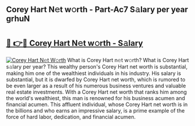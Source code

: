 ## Corey Hart N𝚎t w𝚘rth - Part-Ac7 S𝚊lary per year grhuN

# <h2><a href="http://gc47m4.nevu.top/?p=Corey+Hart">🔗 👉🔴 Corey Hart N𝚎t w𝚘rth - S𝚊lary</a></h2>

[![Corey Hart N𝚎t W𝚘rth](https://i.imgur.com/Oavwk0R.jpeg)](http://gc47m4.nevu.top/?p=Corey+Hart)
What is Corey Hart n𝚎t w𝚘rth? What is Corey Hart s𝚊lary per year?
This wealthy person's Corey Hart net worth is substantial, making him one of the wealthiest individuals in his industry. His salary is substantial, but it is dwarfed by Corey Hart net worth, which is rumored to be even larger as a result of his numerous business ventures and valuable real estate investments. With a Corey Hart net worth that ranks him among the world's wealthiest, this man is renowned for his business acumen and financial acumen. This affluent individual, whose Corey Hart net worth is in the billions and who earns an impressive salary, is a prime example of the force of hard labor, dedication, and financial acumen.
